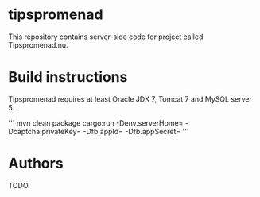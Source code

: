 # tipspromenad

This repository contains server-side code for project called Tipspromenad.nu.

# Build instructions

Tipspromenad requires at least Oracle JDK 7, Tomcat 7 and MySQL server 5.

'''
mvn clean package cargo:run -Denv.serverHome=<path to Tomcat> -Dcaptcha.privateKey=<reCAPTCHA private key> -Dfb.appId=<Facebook application ID> -Dfb.appSecret=<Facebook application secret>
'''

# Authors

TODO.

